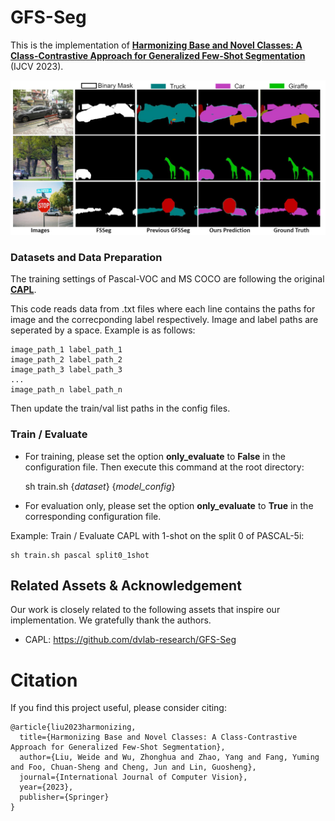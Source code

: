 # GFS-Seg
This is the implementation of [**Harmonizing Base and Novel Classes: A Class-Contrastive Approach for Generalized Few-Shot Segmentation**](https://link.springer.com/article/10.1007/s11263-023-01939-y) (IJCV 2023). 

![image](Motivation.png)



### Datasets and Data Preparation
The training settings of Pascal-VOC and MS COCO are following the original [**CAPL**](https://github.com/dvlab-research/GFS-Seg).

This code reads data from .txt files where each line contains the paths for image and the correcponding label respectively. Image and label paths are seperated by a space. Example is as follows:

    image_path_1 label_path_1
    image_path_2 label_path_2
    image_path_3 label_path_3
    ...
    image_path_n label_path_n

Then update the train/val list paths in the config files.


### Train / Evaluate
+ For training, please set the option **only_evaluate** to **False** in the configuration file. Then execute this command at the root directory: 

    sh train.sh {*dataset*} {*model_config*}
    
+ For evaluation only, please set the option **only_evaluate** to **True** in the corresponding configuration file. 

    
Example: Train / Evaluate CAPL with 1-shot on the split 0 of PASCAL-5i: 

    sh train.sh pascal split0_1shot   
    

## Related Assets \& Acknowledgement

Our work is closely related to the following assets that inspire our implementation. We gratefully thank the authors. 
+ CAPL: https://github.com/dvlab-research/GFS-Seg

# Citation

If you find this project useful, please consider citing:
```
@article{liu2023harmonizing,
  title={Harmonizing Base and Novel Classes: A Class-Contrastive Approach for Generalized Few-Shot Segmentation},
  author={Liu, Weide and Wu, Zhonghua and Zhao, Yang and Fang, Yuming and Foo, Chuan-Sheng and Cheng, Jun and Lin, Guosheng},
  journal={International Journal of Computer Vision},
  year={2023},
  publisher={Springer}
}
```
